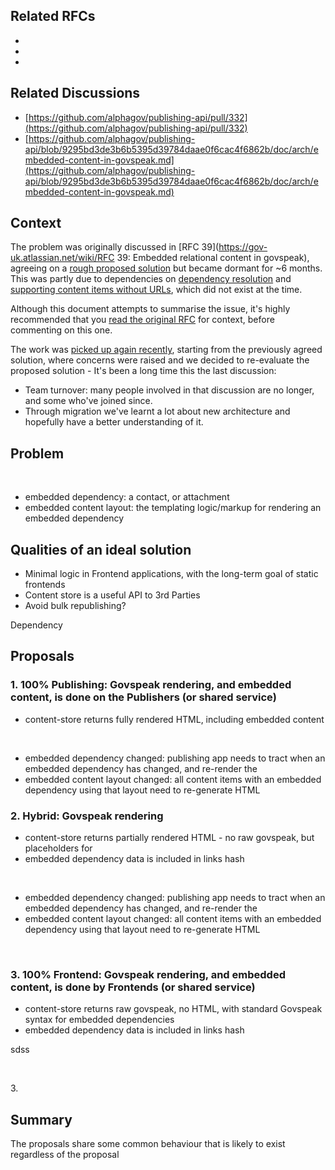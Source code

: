 ## Related RFCs

- 
- 
- 

## Related Discussions

- [https://github.com/alphagov/publishing-api/pull/332](https://github.com/alphagov/publishing-api/pull/332)
- [https://github.com/alphagov/publishing-api/blob/9295bd3de3b6b5395d39784daae0f6cac4f6862b/doc/arch/embedded-content-in-govspeak.md](https://github.com/alphagov/publishing-api/blob/9295bd3de3b6b5395d39784daae0f6cac4f6862b/doc/arch/embedded-content-in-govspeak.md)

## Context

The problem was originally discussed in [RFC 39](https://gov-uk.atlassian.net/wiki/RFC 39: Embedded relational content in govspeak), agreeing on a [rough proposed solution](https://gov-uk.atlassian.net/wiki/display/GOVUK/RFC+39%3A+Embedded+relational+content+in+govspeak?focusedCommentId=44761325#comment-44761325)&nbsp;but became dormant for ~6 months. This was partly due to dependencies on [dependency resolution](https://gov-uk.atlassian.net/wiki/display/GOVUK/RFC+40%3A+Dependency+Resolution) and [supporting content items without URLs](https://gov-uk.atlassian.net/wiki/display/GOVUK/RFC+43%3A+Content+items+without+a+base+path), which did not exist at the time.&nbsp;

Although this document attempts to summarise the issue, it's highly recommended that you&nbsp;[read the original RFC](https://gov-uk.atlassian.net/wiki/pages/RFC%2039:%20Embedded%20relational%20content%20in%20govspeak)&nbsp;for context, before commenting on this one.

The work was [picked up again recently](https://github.com/alphagov/publishing-api/blob/9295bd3de3b6b5395d39784daae0f6cac4f6862b/doc/arch/embedded-content-in-govspeak.md), starting from the previously agreed solution, where concerns were raised and we decided to re-evaluate the proposed solution -&nbsp;It's been a long time this the last discussion:

- Team turnover: many people involved in that discussion are no longer, and some&nbsp;who've joined since.
- Through migration we've learnt a lot about new architecture and hopefully have a better understanding of it.  
  

## Problem

&nbsp;

- embedded dependency: a contact, or attachment
- embedded content layout: the templating logic/markup for rendering an embedded dependency

## Qualities of an ideal solution

- Minimal logic in Frontend applications, with the long-term goal of static frontends
- Content store is a useful API to 3rd Parties
- Avoid bulk republishing?

Dependency&nbsp;

## Proposals

### 1. 100% Publishing: Govspeak rendering, and embedded content, is done on the Publishers (or shared service)

- content-store returns fully rendered HTML, including embedded content  
  

&nbsp;

- embedded dependency changed: publishing app needs to tract when an embedded dependency has changed, and re-render the&nbsp;
- embedded content layout changed: all content items with an embedded dependency using that layout need to re-generate HTML

### 2. Hybrid: Govspeak rendering&nbsp;

- content-store returns partially rendered HTML - no raw govspeak, but placeholders for&nbsp;
- embedded dependency data is included in links hash

&nbsp;

- embedded dependency changed: publishing app needs to tract when an embedded dependency has changed, and re-render the&nbsp;
- embedded content layout changed: all content items with an embedded dependency using that layout need to re-generate HTML

&nbsp;

### 3. 100% Frontend:&nbsp;Govspeak rendering, and embedded content, is done by Frontends (or shared service)

- content-store returns raw govspeak, no HTML, with standard Govspeak syntax for embedded dependencies
- embedded dependency data is included in links hash

sdss

&nbsp;

3.&nbsp;

## Summary

The proposals share some common behaviour that is likely to exist regardless of the proposal

&nbsp;

&nbsp;

&nbsp;

&nbsp;

&nbsp;

&nbsp;

&nbsp;

&nbsp;

